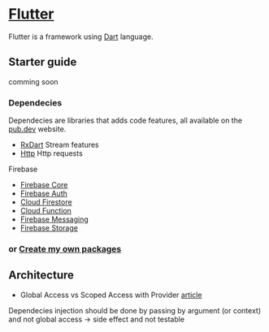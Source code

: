 # [Flutter](https://flutter.dev/?gclid=CjwKCAjwjbCDBhAwEiwAiudBy9PorWkelpr4JagzvtPQLohy0BScHpl7o61yS0v77CPj9i4yruxZ8xoC6DAQAvD_BwE&gclsrc=aw.ds)

Flutter is a framework using [Dart](https://dart.dev/) language.

## Starter guide

comming soon

### Dependecies

Dependecies are libraries that adds code features, all available on the [pub.dev](https://pub.dev/) website.

 - [RxDart](https://pub.dev/packages/rxdart/install) Stream features
 - [Http](https://pub.dev/packages/http/install) Http requests

Firebase
 - [Firebase Core](https://pub.dev/packages/firebase_core/install)
 - [Firebase Auth](https://pub.dev/packages/firebase_auth/install)
 - [Cloud Firestore](https://pub.dev/packages/cloud_firestore/install)
 - [Cloud Function](https://pub.dev/packages/cloud_functions/install)
 - [Firebase Messaging](https://pub.dev/packages/firebase_messaging/install)
 - [Firebase Storage](https://pub.dev/packages/firebase_storage/install)

### or [Create my own packages](Packages.md)


## Architecture

 - Global Access vs Scoped Access with Provider [article](https://medium.com/coding-with-flutter/flutter-global-access-vs-scoped-access-with-provider-8d6b94393bdf)

Dependecies injection should be done by passing by argument (or context) and not global access -> side effect and not testable

